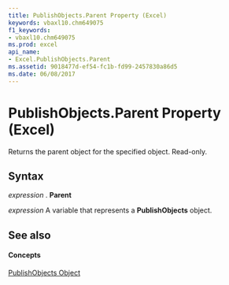 ```yaml
---
title: PublishObjects.Parent Property (Excel)
keywords: vbaxl10.chm649075
f1_keywords:
- vbaxl10.chm649075
ms.prod: excel
api_name:
- Excel.PublishObjects.Parent
ms.assetid: 9018477d-ef54-fc1b-fd99-2457830a86d5
ms.date: 06/08/2017
---
```



# PublishObjects.Parent Property (Excel)

Returns the parent object for the specified object. Read-only.


## Syntax

 _expression_ . **Parent**

 _expression_ A variable that represents a **PublishObjects** object.


## See also


#### Concepts


[PublishObjects Object](Excel.PublishObjects.md)


